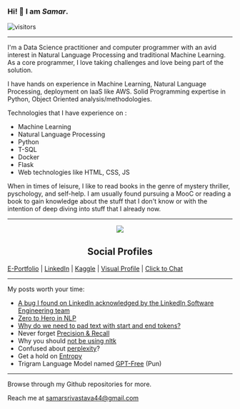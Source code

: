 
 
### Hi! 🤗 I am *Samar*.

![visitors](https://visitor-badge.laobi.icu/badge?page_id=samacker77.samacker77&title=profile%20views)

---

I'm a Data Science practitioner and computer programmer with an avid interest in Natural Language Processing and traditional Machine Learning. As a core programmer, I love taking challenges and love being part of the solution.

I have hands on experience in Machine Learning, Natural Language Processing, deployment on IaaS like AWS. Solid Programming expertise in Python, Object Oriented analysis/methodologies.

Technologies that I have experience on :

- Machine Learning
- Natural Language Processing
- Python
- T-SQL
- Docker
- Flask
- Web technologies like HTML, CSS, JS

When in times of leisure, I like to read books in the genre of mystery thriller, pyschology, and self-help. I am usually found pursuing a MooC or reading a book to gain knowledge about the stuff that I don't know or with the intention of deep diving into stuff that I already now.

---


<p align="center"><img src="https://github-readme-stats.vercel.app/api?username=samacker77&show_icons=true&title_color=fff&icon_color=82d4f7&text_color=d1dae3&bg_color=090909"> </p>

<h2 style="text-align:center">Social Profiles</h2>

[E-Portfolio](https://samacker77.github.io) | [LinkedIn](https://www.linkedin.com/in/samacker77l) | [Kaggle](https://kaggle.com/samacker77k) | [Visual Profile](https://sourcerer.io/samacker77) | [Click to Chat](https://wa.link/dcydoi)

 
 ---


My posts worth your time:

- [A bug I found on LinkedIn acknowledged by the LinkedIn Software Engineering team](https://www.linkedin.com/posts/samacker77l_linkedin-google-facebook-activity-6714447646364352512--hxP)
- [Zero to Hero in NLP](https://github.com/samacker77/Zero-to-Hero-in-NLP)
- [Why do we need to pad text with start and end tokens?](https://www.linkedin.com/feed/update/urn:li:activity:6685237225501851648/)
- Never forget [Precision & Recall](https://www.linkedin.com/posts/samacker77l_datascience-machinelearning-python-activity-6673279940378583040-OPDq)
- Why you should [not be using nltk](https://www.kaggle.com/samacker77k/better-tokenization-nltk-vs-tokenizers)
- Confused about [perplexity](https://www.linkedin.com/feed/update/urn:li:activity:6685466139465711616/)?
- Get a hold on [Entropy](https://www.linkedin.com/feed/update/urn:li:activity:6687970315718455296/)
- Trigram Language Model named [GPT-Free](https://www.kaggle.com/samacker77k/gpt-free-tri-gram-language-model?rvi=1) (Pun)

---

Browse through my Github repositories for more.

 
 Reach me at [samarsrivastava44@gmail.com](samarsrivastava44@gmail.com)
